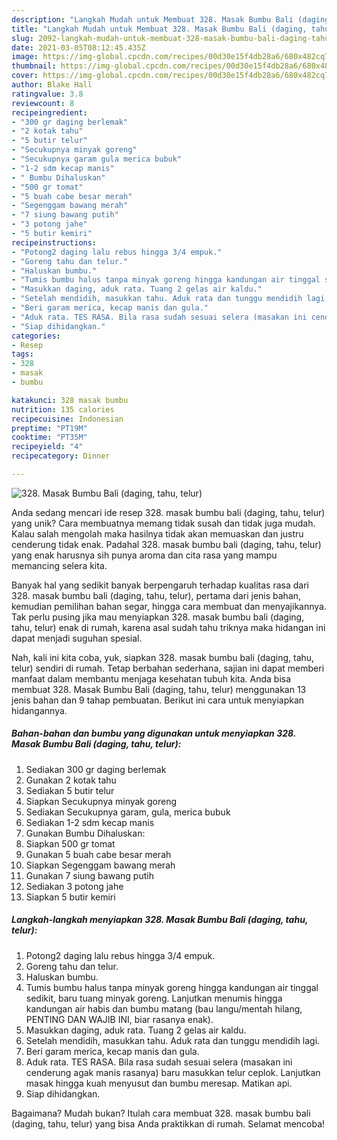 ```yaml
---
description: "Langkah Mudah untuk Membuat 328. Masak Bumbu Bali (daging, tahu, telur) Anti Gagal"
title: "Langkah Mudah untuk Membuat 328. Masak Bumbu Bali (daging, tahu, telur) Anti Gagal"
slug: 2092-langkah-mudah-untuk-membuat-328-masak-bumbu-bali-daging-tahu-telur-anti-gagal
date: 2021-03-05T08:12:45.435Z
image: https://img-global.cpcdn.com/recipes/00d30e15f4db28a6/680x482cq70/328-masak-bumbu-bali-daging-tahu-telur-foto-resep-utama.jpg
thumbnail: https://img-global.cpcdn.com/recipes/00d30e15f4db28a6/680x482cq70/328-masak-bumbu-bali-daging-tahu-telur-foto-resep-utama.jpg
cover: https://img-global.cpcdn.com/recipes/00d30e15f4db28a6/680x482cq70/328-masak-bumbu-bali-daging-tahu-telur-foto-resep-utama.jpg
author: Blake Hall
ratingvalue: 3.8
reviewcount: 8
recipeingredient:
- "300 gr daging berlemak"
- "2 kotak tahu"
- "5 butir telur"
- "Secukupnya minyak goreng"
- "Secukupnya garam gula merica bubuk"
- "1-2 sdm kecap manis"
- " Bumbu Dihaluskan"
- "500 gr tomat"
- "5 buah cabe besar merah"
- "Segenggam bawang merah"
- "7 siung bawang putih"
- "3 potong jahe"
- "5 butir kemiri"
recipeinstructions:
- "Potong2 daging lalu rebus hingga 3/4 empuk."
- "Goreng tahu dan telur."
- "Haluskan bumbu."
- "Tumis bumbu halus tanpa minyak goreng hingga kandungan air tinggal sedikit, baru tuang minyak goreng. Lanjutkan menumis hingga kandungan air habis dan bumbu matang (bau langu/mentah hilang, PENTING DAN WAJIB INI, biar rasanya enak)."
- "Masukkan daging, aduk rata. Tuang 2 gelas air kaldu."
- "Setelah mendidih, masukkan tahu. Aduk rata dan tunggu mendidih lagi."
- "Beri garam merica, kecap manis dan gula."
- "Aduk rata. TES RASA. Bila rasa sudah sesuai selera (masakan ini cenderung agak manis rasanya) baru masukkan telur ceplok. Lanjutkan masak hingga kuah menyusut dan bumbu meresap. Matikan api."
- "Siap dihidangkan."
categories:
- Resep
tags:
- 328
- masak
- bumbu

katakunci: 328 masak bumbu 
nutrition: 135 calories
recipecuisine: Indonesian
preptime: "PT19M"
cooktime: "PT35M"
recipeyield: "4"
recipecategory: Dinner

---
```



![328. Masak Bumbu Bali (daging, tahu, telur)](https://img-global.cpcdn.com/recipes/00d30e15f4db28a6/680x482cq70/328-masak-bumbu-bali-daging-tahu-telur-foto-resep-utama.jpg)

Anda sedang mencari ide resep 328. masak bumbu bali (daging, tahu, telur) yang unik? Cara membuatnya memang tidak susah dan tidak juga mudah. Kalau salah mengolah maka hasilnya tidak akan memuaskan dan justru cenderung tidak enak. Padahal 328. masak bumbu bali (daging, tahu, telur) yang enak harusnya sih punya aroma dan cita rasa yang mampu memancing selera kita.

Banyak hal yang sedikit banyak berpengaruh terhadap kualitas rasa dari 328. masak bumbu bali (daging, tahu, telur), pertama dari jenis bahan, kemudian pemilihan bahan segar, hingga cara membuat dan menyajikannya. Tak perlu pusing jika mau menyiapkan 328. masak bumbu bali (daging, tahu, telur) enak di rumah, karena asal sudah tahu triknya maka hidangan ini dapat menjadi suguhan spesial.




Nah, kali ini kita coba, yuk, siapkan 328. masak bumbu bali (daging, tahu, telur) sendiri di rumah. Tetap berbahan sederhana, sajian ini dapat memberi manfaat dalam membantu menjaga kesehatan tubuh kita. Anda bisa membuat 328. Masak Bumbu Bali (daging, tahu, telur) menggunakan 13 jenis bahan dan 9 tahap pembuatan. Berikut ini cara untuk menyiapkan hidangannya.

<!--inarticleads1-->

##### Bahan-bahan dan bumbu yang digunakan untuk menyiapkan 328. Masak Bumbu Bali (daging, tahu, telur):

1. Sediakan 300 gr daging berlemak
1. Gunakan 2 kotak tahu
1. Sediakan 5 butir telur
1. Siapkan Secukupnya minyak goreng
1. Sediakan Secukupnya garam, gula, merica bubuk
1. Sediakan 1-2 sdm kecap manis
1. Gunakan  Bumbu Dihaluskan:
1. Siapkan 500 gr tomat
1. Gunakan 5 buah cabe besar merah
1. Siapkan Segenggam bawang merah
1. Gunakan 7 siung bawang putih
1. Sediakan 3 potong jahe
1. Siapkan 5 butir kemiri




<!--inarticleads2-->

##### Langkah-langkah menyiapkan 328. Masak Bumbu Bali (daging, tahu, telur):

1. Potong2 daging lalu rebus hingga 3/4 empuk.
1. Goreng tahu dan telur.
1. Haluskan bumbu.
1. Tumis bumbu halus tanpa minyak goreng hingga kandungan air tinggal sedikit, baru tuang minyak goreng. Lanjutkan menumis hingga kandungan air habis dan bumbu matang (bau langu/mentah hilang, PENTING DAN WAJIB INI, biar rasanya enak).
1. Masukkan daging, aduk rata. Tuang 2 gelas air kaldu.
1. Setelah mendidih, masukkan tahu. Aduk rata dan tunggu mendidih lagi.
1. Beri garam merica, kecap manis dan gula.
1. Aduk rata. TES RASA. Bila rasa sudah sesuai selera (masakan ini cenderung agak manis rasanya) baru masukkan telur ceplok. Lanjutkan masak hingga kuah menyusut dan bumbu meresap. Matikan api.
1. Siap dihidangkan.




Bagaimana? Mudah bukan? Itulah cara membuat 328. masak bumbu bali (daging, tahu, telur) yang bisa Anda praktikkan di rumah. Selamat mencoba!
